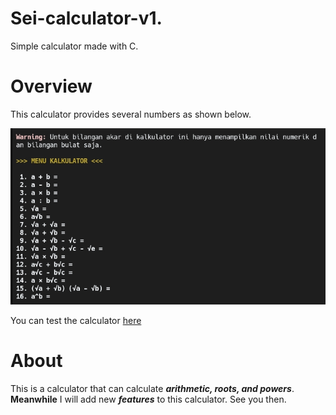 # Sei-calculator-v1.
Simple calculator made with C.

# Overview
This calculator provides several numbers as shown below.

![calcoview](overview.jpg)

You can test the calculator [here](https://replit.com/@Jetrai/Sei-Calculator-v10)

# About
This is a calculator that can calculate ***arithmetic, roots, and powers***.
**Meanwhile** I will add new ***features*** to this calculator. See you then.
